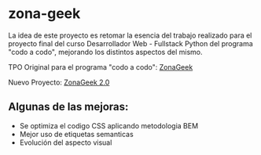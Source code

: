 # zona-geek

La idea de este proyecto es retomar la esencia del trabajo realizado para el proyecto final del curso Desarrollador Web - Fullstack Python del programa "codo a codo", mejorando los distintos aspectos del mismo.

TPO Original para el programa "codo a codo": [ZonaGeek](https://erme07.github.io/)

Nuevo Proyecto: [ZonaGeek 2.0](https://erme07.github.io/zona-geek/)

## Algunas de las mejoras:

* Se optimiza el codigo CSS aplicando metodologia BEM
* Mejor uso de etiquetas semanticas
* Evolución del aspecto visual
